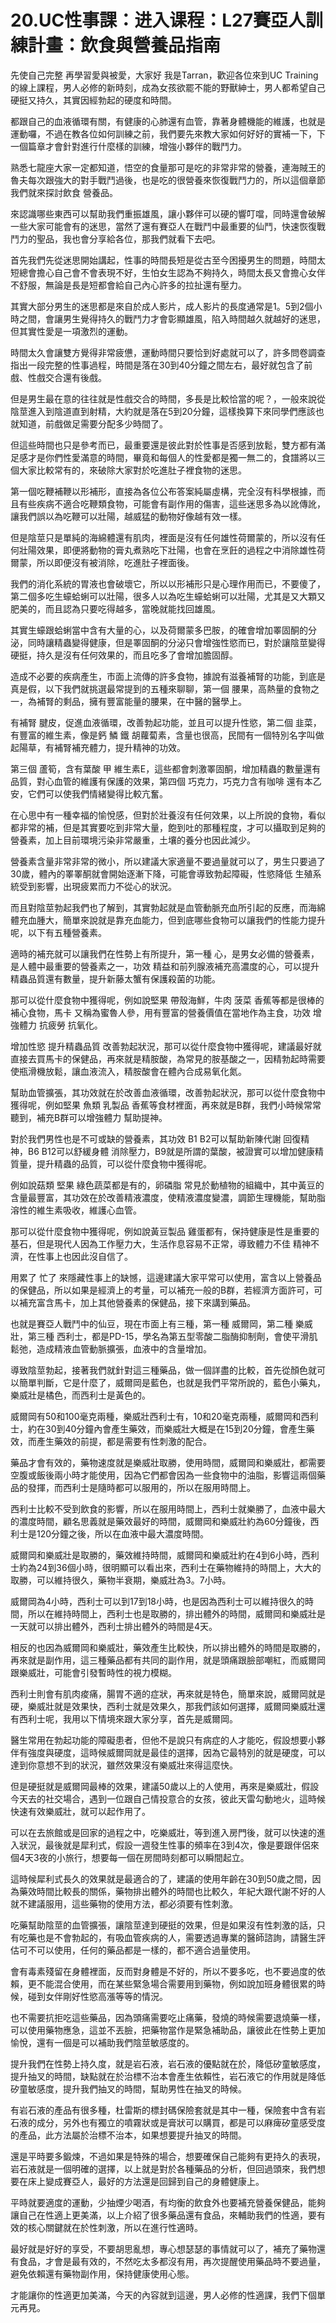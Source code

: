 # 20.UC性事課：进入课程：L27賽亞人訓練計畫：飲食與營養品指南

先使自己完整 再學習愛與被愛，大家好 我是Tarran，歡迎各位來到UC Training的線上課程，男人必修的新時刻，成為女孩欲罷不能的野獸紳士，男人都希望自己硬挺又持久，其實因經勃起的硬度和時間。

都跟自己的血液循環有關，有健康的心肺還有血管，靠著身體機能的維護，也就是運動囉，不過在教各位如何訓練之前，我們要先來教大家如何好好的實補一下，下一個篇章才會針對進行什麼樣的訓練，增強小夥伴的戰鬥力。

熟悉七龍座大家一定都知道，悟空的食量那可是吃的非常非常的營養，連海賊王的魯夫每次跟強大的對手戰鬥過後，也是吃的很營養來恢復戰鬥力的，所以這個章節我們就來探討飲食 營養品。

來認識哪些東西可以幫助我們重振雄風，讓小夥伴可以硬的響叮噹，同時還會破解一些大家可能會有的迷思，當然了還有賽亞人在戰鬥中最重要的仙鬥，快速恢復戰鬥力的聖品，我也會分享給各位，那我們就看下去吧。

首先我們先從迷思開始講起，性事的時間長短是從古至今困擾男生的問題，時間太短總會擔心自己會不會表現不好，生怕女生認為不夠持久，時間太長又會擔心女伴不舒服，無論是長是短都會給自己內心許多的拉扯還有壓力。

其實大部分男生的迷思都是來自於成人影片，成人影片的長度通常是1。5到2個小時之間，會讓男生覺得持久的戰鬥力才會彰顯雄風，陷入時間越久就越好的迷思，但其實性愛是一項激烈的運動。

時間太久會讓雙方覺得非常疲憊，運動時間只要恰到好處就可以了，許多問卷調查指出一段完整的性事過程，時間是落在30到40分鐘之間左右，最好就包含了前戲、性戲交合還有後戲。

但是男生最在意的往往就是性戲交合的時間，多長是比較恰當的呢？，一般來說從陰莖進入到陰道直到射精，大約就是落在5到20分鐘，這樣換算下來同學們應該也就知道，前戲做足需要分配多少時間了。

但這些時間也只是參考而已，最重要還是彼此對於性事是否感到放鬆，雙方都有滿足感才是你們性愛滿意的時間，畢竟和每個人的性愛都是獨一無二的，食譜將以三個大家比較常有的，來破除大家對於吃進肚子裡食物的迷思。

第一個吃鞭補鞭以形補形，直接為各位公布答案純屬虛構，完全沒有科學根據，而且有些疾病不適合吃鞭類食物，可能會有副作用的傷害，這些迷思多為以訛傳訛，讓我們誤以為吃鞭可以壯陽，越威猛的動物好像越有效一樣。

但是陰莖只是單純的海綿體還有肌肉，裡面是沒有任何雄性荷爾蒙的，所以沒有任何壯陽效果，即便將動物的膏丸煮熟吃下壯陽，也會在烹飪的過程之中消除雄性荷爾蒙，所以即便沒有被消除，吃進肚子裡面後。

我們的消化系統的胃液也會破壞它，所以以形補形只是心理作用而已，不要傻了，第二個多吃生蠔蛤蜊可以壯陽，很多人以為吃生蠔蛤蜊可以壯陽，尤其是又大顆又肥美的，而且認為只要吃得越多，當晚就能找回雄風。

其實生蠔跟蛤蜊當中含有大量的心，以及荷爾蒙多巴胺，的確會增加睪固酮的分泌，同時讓精蟲變得健康，但是睪固酮的分泌只會增強性慾而已，對於讓陰莖變得硬挺，持久是沒有任何效果的，而且吃多了會增加膽固醇。

造成不必要的疾病產生，市面上流傳的許多食物，據說有滋養補腎的功能，到底是真是假，以下我們就挑選最常提到的五種來聊聊，第一個 腰果，高熱量的食物之一，為補腎的剩品，擁有豐富能量的腰果，在中醫的醫學上。

有補腎 腱皮，促進血液循環，改善勃起功能，並且可以提升性慾，第二個 韭菜，有豐富的維生素，像是鈣 鱗 鐵 胡蘿蔔素，含量也很高，民間有一個特別名字叫做起陽草，有補腎補充體力，提升精神的功效。

第三個 蘆筍，含有葉酸 甲 維生素E，這些都會刺激睪固酮，增加精蟲的數量還有品質，對心血管的維護有保護的效果，第四個 巧克力，巧克力含有咖啡 還有本乙安，它們可以使我們情緒變得比較亢奮。

在心思中有一種幸福的愉悅感，但對於壯養沒有任何效果，以上所說的食物，看似都非常的補，但是其實要吃到非常大量，飽到吐的那種程度，才可以攝取到足夠的營養素，加上目前環境污染非常嚴重，土壤的養分也因此減少。

營養素含量非常非常的微小，所以建議大家適量不要過量就可以了，男生只要過了30歲，體內的睪睪酮就會開始逐漸下降，可能會導致勃起障礙，性慾降低 生殖系統受到影響，出現疲累而力不從心的狀況。

而且對陰莖勃起我們也了解到，其實勃起就是血管動脈充血所引起的反應，而海綿體充血腫大，簡單來說就是靠充血能力，但到底哪些食物可以讓我們的性能力提升呢，以下有五種營養素。

適時的補充就可以讓我們在性勢上有所提升，第一種 心，是男女必備的營養素，是人體中最重要的營養素之一，功效 精益和前列腺液補充高濃度的心，可以提升精蟲品質還有數量，提升新藤太蟹有保護殺菌的功能。

那可以從什麼食物中獲得呢，例如說堅果 帶殼海鮮，牛肉 菠菜 香蕉等都是很棒的補心食物，馬卡 又稱為蜜魯人參，用有豐富的營養價值在當地作為主食，功效 增強體力 抗疲勞 抗氧化。

增加性慾 提升精蟲品質 改善勃起狀況，那可以從什麼食物中獲得呢，建議最好就直接去買馬卡的保健品，再來就是精胺酸，為常見的胺基酸之一，因精勃起時需要使瓶滑機放鬆，讓血液流入，精胺酸會在體內合成易氧化氮。

幫助血管擴張，其功效就在於改善血液循環，改善勃起狀況，那可以從什麼食物中獲得呢，例如堅果 魚類 乳製品 香蕉等食材裡面，再來就是B群，我們小時候常常聽到，補充B群可以增強體力 幫助提神。

對於我們男性也是不可或缺的營養素，其功效 B1 B2可以幫助新陳代謝 回復精神，B6 B12可以舒緩身體 消除壓力，B9就是所謂的葉酸，被證實可以增加健康精質量，提升精蟲的品質，可以從什麼食物中獲得呢。

例如說菇類 堅果 綠色蔬菜都是有的，卵磷脂 常見於動植物的組織中，其中黃豆的含量最豐富，其功效在於改善精液濃度，使精液濃度變濃，調節生理機能，幫助脂溶性的維生素吸收，維護心血管。

那可以從什麼食物中獲得呢，例如說黃豆製品 雞蛋都有，保持健康是性是重要的基石，但是現代人因為工作壓力大，生活作息容易不正常，導致體力不佳 精神不濟，在性事上也因此沒自信了。

用累了 忙了 來隱藏性事上的缺憾，這邊建議大家平常可以使用，富含以上營養品的保健品，所以如果是經濟上的考量，可以補充一般的B群，若經濟方面許可，可以補充富含馬卡，加上其他營養素的保健品，接下來講到藥品。

也就是賽亞人戰鬥中的仙豆，現在市面上有三種，第一種 威爾岡，第二種 樂威壯，第三種 西利士，都是PD-15，學名為第五型零酸二脂酶抑制劑，會使平滑肌鬆弛，造成精液血管動脈擴張，血液中的含量增加。

導致陰莖勃起，接著我們就針對這三種藥品，做一個詳盡的比較，首先從顏色就可以簡單判斷，它是什麼了，威爾岡是藍色，也就是我們平常所說的，藍色小藥丸，樂威壯是橘色，而西利士是黃色的。

威爾岡有50和100毫克兩種，樂威壯西利士有，10和20毫克兩種，威爾岡和西利士，約在30到40分鐘內會產生藥效，而樂威壯大概是在15到20分鐘，會產生藥效，而產生藥效的前提，都是需要有性刺激的配合。

藥品才會有效的，藥物速度就是樂威壯取勝，使用時間，威爾岡和樂威壯，都需要空腹或飯後兩小時才能使用，因為它們都會因為一些食物中的油脂，影響這兩個藥品的發揮，而西利士是隨時都可以服用的，所以在服用時間上。

西利士比較不受到飲食的影響，所以在服用時間上，西利士就樂勝了，血液中最大的濃度時間，顧名思義就是藥效最好的時間，威爾岡和樂威壯約為60分鐘後，西利士是120分鐘之後，所以在血液中最大濃度時間。

威爾岡和樂威壯是取勝的，藥效維持時間，威爾岡和樂威壯約在4到6小時，西利士約為24到36個小時，很明顯可以看出來，西利士在藥物維持的時間上，大大的取勝，可以維持很久，藥物半衰期，樂威壯為3。7小時。

威爾岡為4小時，西利士可以到17到18小時，也是因為西利士可以維持很久的時間，所以在維持時間上，西利士也是取勝的，排出體外的時間，威爾岡和樂威壯是一天就可以排出體外，西利士排出體外的時間是4天。

相反的也因為威爾岡和樂威壯，藥效產生比較快，所以排出體外的時間是取勝的，再來就是副作用，這三種藥品都有共同的副作用，就是頭痛跟臉部嘲紅，而威爾岡跟樂威壯，可能會引發暫時性的視力模糊。

西利士則會有肌肉痠痛，腸胃不適的症狀，再來就是特色，簡單來說，威爾岡就是硬，樂威壯就是效果快，西利士就是效果久，那我們該如何選擇，威爾岡樂威壯還有西利士呢，我用以下情境來跟大家分享，首先是威爾岡。

醫生常用在勃起功能的障礙患者，但他不是說只有病症的人才能吃，假設想要小夥伴有強度與硬度，這時候威爾岡就是最佳的選擇，因為它最特別的就是硬度，可以達到你意想不到的狀況，雖然效果沒有樂威壯來得這麼快。

但是硬挺就是威爾岡最棒的效果，建議50歲以上的人使用，再來是樂威壯，假設今天去的社交場合，遇到一位跟自己情投意合的女孩，彼此天雷勾動地火，這時候快速有效樂威壯，就可以起作用了。

可以在去旅館或是回家的過程之中，吃樂威壯，等到進入房門後，就可以快速的進入狀況，最後就是犀利式，假設一週發生性事的頻率在3到4次，像是要跟伴侶來個4天3夜的小旅行，想要每一個在房間時刻都可以瞬間起立。

這時候犀利式長久的效果就是最適合的了，建議的使用年齡在30到50歲之間，因為藥效時間比較長的關係，藥物排出體外的時間也比較久，年紀大跟代謝不好的人就不建議服用，這些藥物的使用方法，都必須要有性刺激。

吃藥幫助陰莖的血管擴張，讓陰莖達到硬挺的效果，但是如果沒有性刺激的話，只有吃藥也是不會勃起的，有吸血管疾病的人，需要透過專業的醫師諮詢，請醫生評估可不可以使用，任何的藥品都是一樣的，都不適合過量使用。

會有毒素殘留在身體裡面，反而對身體是不好的，所以不要多吃，也不要過度的依賴，更不能混合使用，而在某些緊急場合需要用到藥物，例如說加班身體很累的時候，碰到女伴剛好性慾高漲等等的情況。

也不需要抗拒吃這些藥品，因為頭痛需要吃止痛藥，發燒的時候需要退燒藥一樣，可以使用藥物應急，這並不丟臉，把藥物當作是緊急補助品，讓彼此在性勢上更加愉悅，還有一個是可以補助我們陰莖敏感度的。

提升我們在性勢上持久度，就是岩石液，岩石液的優點就在於，降低矽童敏感度，提升抽叉的時間，缺點就在於治標不治本會產生依賴性，岩石液它的作用就是降低矽童敏感度，提升我們抽叉的時間，幫助男性在抽叉的時候。

有岩石液的產品有很多種，杜雷斯的標封碼保險套就是其中一種，保險套中含有岩石液的成分，另外也有獨立的噴霧狀或是膏狀可以購買，都是可以麻痺矽童感受度的產品，此方法屬於治標不治本，如果想要提升抽叉的時間。

還是平時要多鍛煉，不過如果是特殊的場合，想要確保自己能夠有更持久的表現，岩石液就是一個明確的選擇，以上就是對於各種藥品的分析，但回過頭來，我們想要在床上變成賽亞人，最好的方法還是回歸到自己的身體健康上。

平時就要適度的運動，少抽煙少喝酒，有均衡的飲食外也要補充營養保健品，能夠讓自己在性適上更美滿，以上介紹了很多藥品還有食品，來輔助我們的性適，要有效的核心關鍵就在於性刺激，所以在進行性適時。

最好就是好好的享受，不要胡思亂想，專心想瑟瑟的事情就可以了，補充了藥物還有食品，才會是最有效的，不然吃太多都沒有用，再次提醒使用藥品時不要過量，避免依賴還有藥物副作用，保持健康使用心態。

才能讓你的性適更加美滿，今天的內容就到這邊，男人必修的性適課，我們下個單元再見。